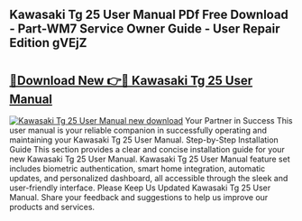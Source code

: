 ## Kawasaki Tg 25 User Manual PDf Free Download - Part-WM7 Service Owner Guide - User Repair Edition gVEjZ

# <h2><a href="http://bc82696.oget.top/?id=Kawasaki+Tg+25+User+Manual">🔗Download New 👉🔴 Kawasaki Tg 25 User Manual</a></h2>

[![Kawasaki Tg 25 User Manual new download](https://i.imgur.com/5g1atiW.png)](http://bc82696.oget.top/?id=Kawasaki+Tg+25+User+Manual)
Your Partner in Success This user manual is your reliable companion in successfully operating and maintaining your Kawasaki Tg 25 User Manual. Step-by-Step Installation Guide This section provides a clear and concise installation guide for your new Kawasaki Tg 25 User Manual. Kawasaki Tg 25 User Manual feature set includes biometric authentication, smart home integration, automatic updates, and personalized dashboard, all accessible through the sleek and user-friendly interface. Please Keep Us Updated Kawasaki Tg 25 User Manual. Share your feedback and suggestions to help us improve our products and services.
